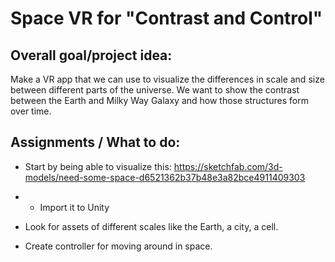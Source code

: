 # Space VR for "Contrast and Control"

## Overall goal/project idea: 

Make a VR app that we can use to visualize the differences in scale and size between different parts of the universe. We want to show the contrast between the Earth and Milky Way Galaxy and how those structures form over time. 

## Assignments / What to do:
* Start by being able to visualize this: https://sketchfab.com/3d-models/need-some-space-d6521362b37b48e3a82bce4911409303 
* * Import it to Unity 

* Look for assets of different scales like the Earth, a city, a cell. 

* Create controller for moving around in space. 
